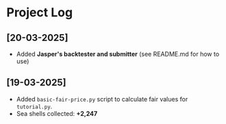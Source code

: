 # Project Log

## [20-03-2025]

- Added **Jasper's backtester and submitter** (see README.md for how to use)


## [19-03-2025]

- Added `basic-fair-price.py` script to calculate fair values for `tutorial.py`.
- Sea shells collected: **+2,247**